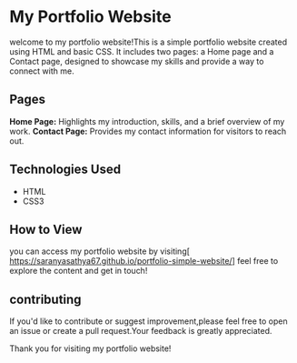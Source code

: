 # My Portfolio Website

welcome to my portfolio website!This is a simple portfolio website created using HTML and basic CSS. It includes two pages: a Home page and a Contact page, designed to showcase my skills and provide a way to connect with me.

## Pages

**Home Page:** Highlights my introduction, skills, and a brief overview of my work.
**Contact Page:** Provides my contact information for visitors to reach out.

## Technologies Used

- HTML
- CSS3

## How to View

you can access my portfolio website by visiting[ https://saranyasathya67.github.io/portfolio-simple-website/] feel free to explore the content and get in touch!

## contributing

If you'd like to contribute or suggest improvement,please feel free to open an issue or create a pull request.Your feedback is greatly appreciated.

Thank you for visiting my portfolio website!

